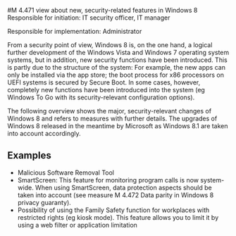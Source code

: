 #M 4.471  view   about new, security-related features in Windows 8
Responsible for initiation: IT security officer, IT manager

Responsible for implementation: Administrator

From a security point of view, Windows 8 is, on the one hand, a logical further development of the Windows Vista and Windows 7 operating system systems, but in addition, new security functions have been introduced. This is partly due to the structure of the system: For example, the new apps can only be installed via the app store; the boot process for x86 processors on UEFI systems is secured by Secure Boot. In some cases, however, completely new functions have been introduced into the system (eg Windows To Go with its security-relevant configuration options).

The following overview shows the major, security-relevant changes of Windows 8 and refers to measures with further details. The upgrades of Windows 8 released in the meantime by Microsoft as Windows 8.1 are taken into account accordingly.



## Examples 
* Malicious Software Removal Tool
* SmartScreen: This feature for monitoring program calls is now system-wide. When using SmartScreen, data protection aspects should be taken into account (see measure M 4.472 Data parity in Windows 8 privacy guaranty).
* Possibility of using the Family Safety function for workplaces with restricted rights (eg kiosk mode). This feature allows you to limit it by using a web filter or application limitation




